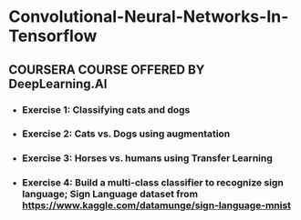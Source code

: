 # Convolutional-Neural-Networks-In-Tensorflow
## COURSERA COURSE OFFERED BY DeepLearning.AI

- ### Exercise 1: Classifying cats and dogs
- ### Exercise 2: Cats vs. Dogs using augmentation
- ### Exercise 3: Horses vs. humans using Transfer Learning
- ### Exercise 4: Build a multi-class classifier to recognize sign language; Sign Language dataset from https://www.kaggle.com/datamunge/sign-language-mnist 

